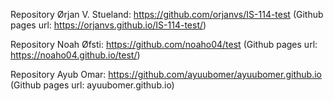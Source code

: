 Repository Ørjan V. Stueland: https://github.com/orjanvs/IS-114-test (Github pages url: https://orjanvs.github.io/IS-114-test/)

Repository Noah Øfsti: https://github.com/noaho04/test (Github pages url: https://noaho04.github.io/test/)

Repository Ayub Omar: https://github.com/ayuubomer/ayuubomer.github.io (Github pages url: ayuubomer.github.io)